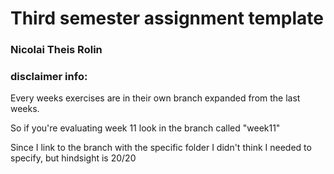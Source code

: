 # Third semester assignment template


### Nicolai Theis Rolin


### disclaimer info:

Every weeks exercises are in their own branch expanded from the last weeks.

So if you're evaluating week 11 look in the branch called "week11"

Since I link to the branch with the specific folder I didn't think I needed to specify, but hindsight is 20/20
